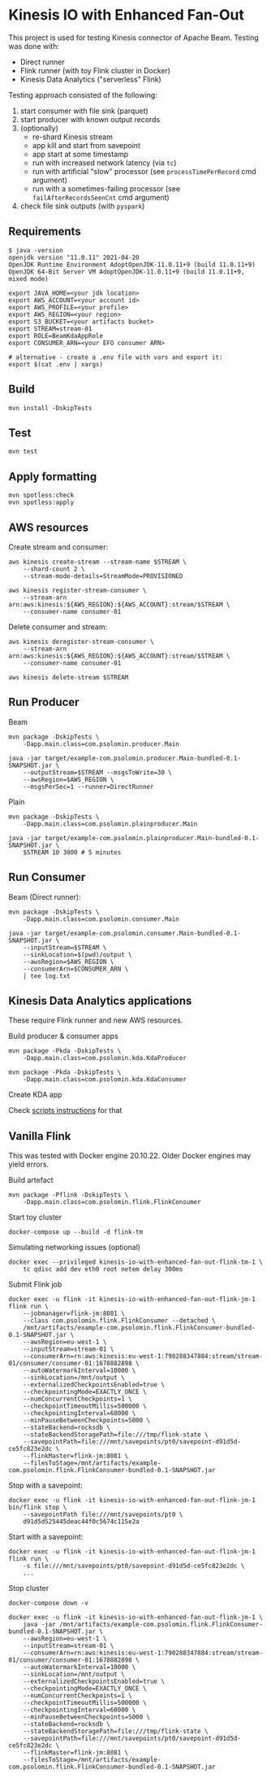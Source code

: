 # Kinesis IO with Enhanced Fan-Out

This project is used for testing Kinesis connector of Apache Beam. Testing was done with:

- Direct runner
- Flink runner (with toy Flink cluster in Docker)
- Kinesis Data Analytics ("serverless" Flink)

Testing approach consisted of the following:

1. start consumer with file sink (parquet)
2. start producer with known output records
3. (optionally)
	- re-shard Kinesis stream
	- app kill and start from savepoint
	- app start at some timestamp
	- run with increased network latency (via `tc`)
	- run with artificial "slow" processor (see `processTimePerRecord` cmd argument)
	- run with a sometimes-failing processor (see `failAfterRecordsSeenCnt` cmd argument)
4. check file sink outputs (with `pyspark`)

## Requirements

```
$ java -version
openjdk version "11.0.11" 2021-04-20
OpenJDK Runtime Environment AdoptOpenJDK-11.0.11+9 (build 11.0.11+9)
OpenJDK 64-Bit Server VM AdoptOpenJDK-11.0.11+9 (build 11.0.11+9, mixed mode)

export JAVA_HOME=<your jdk location>
export AWS_ACCOUNT=<your account id>
export AWS_PROFILE=<your profile>
export AWS_REGION=<your region>
export S3_BUCKET=<your artifacts bucket>
export STREAM=stream-01
export ROLE=BeamKdaAppRole
export CONSUMER_ARN=<your EFO consumer ARN>

# alternative - create a .env file with vars and export it:
export $(cat .env | xargs)
```

## Build

```
mvn install -DskipTests
```

## Test

```
mvn test
```

## Apply formatting

```
mvn spotless:check
mvn spotless:apply
```

## AWS resources

Create stream and consumer:

```
aws kinesis create-stream --stream-name $STREAM \
	--shard-count 2 \
	--stream-mode-details=StreamMode=PROVISIONED

aws kinesis register-stream-consumer \
	--stream-arn arn:aws:kinesis:${AWS_REGION}:${AWS_ACCOUNT}:stream/$STREAM \
	--consumer-name consumer-01
```


Delete consumer and stream:

```
aws kinesis deregister-stream-consumer \
	--stream-arn arn:aws:kinesis:${AWS_REGION}:${AWS_ACCOUNT}:stream/$STREAM \
	--consumer-name consumer-01

aws kinesis delete-stream $STREAM
```

## Run Producer

Beam

```
mvn package -DskipTests \
	-Dapp.main.class=com.psolomin.producer.Main

java -jar target/example-com.psolomin.producer.Main-bundled-0.1-SNAPSHOT.jar \
	--outputStream=$STREAM --msgsToWrite=30 \
	--awsRegion=$AWS_REGION \
	--msgsPerSec=1 --runner=DirectRunner

```

Plain

```
mvn package -DskipTests \
	-Dapp.main.class=com.psolomin.plainproducer.Main

java -jar target/example-com.psolomin.plainproducer.Main-bundled-0.1-SNAPSHOT.jar \
	$STREAM 10 3000 # 5 minutes
```

## Run Consumer

Beam (Direct runner):

```
mvn package -DskipTests \
	-Dapp.main.class=com.psolomin.consumer.Main

java -jar target/example-com.psolomin.consumer.Main-bundled-0.1-SNAPSHOT.jar \
	--inputStream=$STREAM \
	--sinkLocation=$(pwd)/output \
	--awsRegion=$AWS_REGION \
	--consumerArn=$CONSUMER_ARN \
	| tee log.txt

```

## Kinesis Data Analytics applications

These require Flink runner and new AWS resources.

Build producer & consumer apps

```
mvn package -Pkda -DskipTests \
	-Dapp.main.class=com.psolomin.kda.KdaProducer

mvn package -Pkda -DskipTests \
	-Dapp.main.class=com.psolomin.kda.KdaConsumer
```

Create KDA app

Check [scripts instructions](./scripts/README.md) for that

## Vanilla Flink

This was tested with Docker engine 20.10.22. Older Docker engines may yield errors.

Build artefact

```
mvn package -Pflink -DskipTests \
	-Dapp.main.class=com.psolomin.flink.FlinkConsumer
```

Start toy cluster

```
docker-compose up --build -d flink-tm
```

Simulating networking issues (optional)

```
docker exec --privileged kinesis-io-with-enhanced-fan-out-flink-tm-1 \
	tc qdisc add dev eth0 root netem delay 300ms
```

Submit Flink job

```
docker exec -u flink -it kinesis-io-with-enhanced-fan-out-flink-jm-1 flink run \
    --jobmanager=flink-jm:8081 \
	--class com.psolomin.flink.FlinkConsumer --detached \
	/mnt/artifacts/example-com.psolomin.flink.FlinkConsumer-bundled-0.1-SNAPSHOT.jar \
	--awsRegion=eu-west-1 \
	--inputStream=stream-01 \
	--consumerArn=rn:aws:kinesis:eu-west-1:790288347884:stream/stream-01/consumer/consumer-01:1678882898 \
	--autoWatermarkInterval=10000 \
	--sinkLocation=/mnt/output \
	--externalizedCheckpointsEnabled=true \
	--checkpointingMode=EXACTLY_ONCE \
	--numConcurrentCheckpoints=1 \
	--checkpointTimeoutMillis=500000 \
	--checkpointingInterval=60000 \
	--minPauseBetweenCheckpoints=5000 \
	--stateBackend=rocksdb \
	--stateBackendStoragePath=file:///tmp/flink-state \
	--savepointPath=file:///mnt/savepoints/pt0/savepoint-d91d5d-ce5fc823e2dc \
	--flinkMaster=flink-jm:8081 \
	--filesToStage=/mnt/artifacts/example-com.psolomin.flink.FlinkConsumer-bundled-0.1-SNAPSHOT.jar

```

Stop with a savepoint:

```
docker exec -u flink -it kinesis-io-with-enhanced-fan-out-flink-jm-1 bin/flink stop \
	--savepointPath file:///mnt/savepoints/pt0 \
	d91d5d525445deac44f0c5674c115e2a
```

Start with a savepoint:

```
docker exec -u flink -it kinesis-io-with-enhanced-fan-out-flink-jm-1 flink run \
	-s file:///mnt/savepoints/pt0/savepoint-d91d5d-ce5fc823e2dc \
	...
```

Stop cluster

```
docker-compose down -v
```


```
docker exec -u flink -it kinesis-io-with-enhanced-fan-out-flink-jm-1 \
    java -jar /mnt/artifacts/example-com.psolomin.flink.FlinkConsumer-bundled-0.1-SNAPSHOT.jar \
	--awsRegion=eu-west-1 \
	--inputStream=stream-01 \
	--consumerArn=rn:aws:kinesis:eu-west-1:790288347884:stream/stream-01/consumer/consumer-01:1678882898 \
	--autoWatermarkInterval=10000 \
	--sinkLocation=/mnt/output \
	--externalizedCheckpointsEnabled=true \
	--checkpointingMode=EXACTLY_ONCE \
	--numConcurrentCheckpoints=1 \
	--checkpointTimeoutMillis=500000 \
	--checkpointingInterval=60000 \
	--minPauseBetweenCheckpoints=5000 \
	--stateBackend=rocksdb \
	--stateBackendStoragePath=file:///tmp/flink-state \
	--savepointPath=file:///mnt/savepoints/pt0/savepoint-d91d5d-ce5fc823e2dc \
	--flinkMaster=flink-jm:8081 \
	--filesToStage=/mnt/artifacts/example-com.psolomin.flink.FlinkConsumer-bundled-0.1-SNAPSHOT.jar
```
